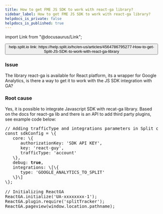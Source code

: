 ```yaml
---
title: How to get FME JS SDK to work with react-ga library?
sidebar_label: How to get FME JS SDK to work with react-ga library?
helpdocs_is_private: false
helpdocs_is_published: true
---
```


import Link from "@docusaurus/Link";

<p>
  <button style={{borderRadius:'8px', border:'1px', fontFamily:'Courier New', fontWeight:'800', textAlign:'left'}}> help.split.io link: https://help.split.io/hc/en-us/articles/4564786795277-How-to-get-Split-JS-SDK-to-work-with-react-ga-library </button>
</p>

### Issue

The library react-ga is available for React platform, its a wrapper for Google Analytics, is there a way to get it to work with the JS SDK integration with GA?

### Root cause

Yes, it is possible to integrate Javascript  SDK with recat-ga library.  Based on the docs for react-ga lib and there is an API to add third party plugins, see example code below: 

<pre><span>// Adding trafficType and integrations parameters in Split config:</span><br /><span>const sdkConfig = \{</span><br /><span>&nbsp; &nbsp;core: \{</span><br /><span>&nbsp; &nbsp; &nbsp; authorizationKey: 'SDK API KEY',</span><br /><span>&nbsp; &nbsp; &nbsp; key: 'react-guy',</span><br /><span>&nbsp; &nbsp; &nbsp; trafficType: 'account'</span><br /><span>&nbsp; &nbsp;\},</span><br /><span>&nbsp; &nbsp;debug:&nbsp;</span><strong>true</strong><span>,</span><br /><span>&nbsp; &nbsp;integrations: \[\{</span><br /><span>&nbsp; &nbsp; &nbsp; type: 'GOOGLE_ANALYTICS_TO_SPLIT'</span><br /><span>&nbsp; &nbsp;\}\]</span><br /><span>\};</span><br /><br /><span>// Initializing ReactGA</span><br /><span>ReactGA.initialize('UA-xxxxxxxx-1');</span><br /><span>ReactGA.plugin.require('splitTracker');</span><br /><span>ReactGA.pageview(window.location.pathname);</span></pre>